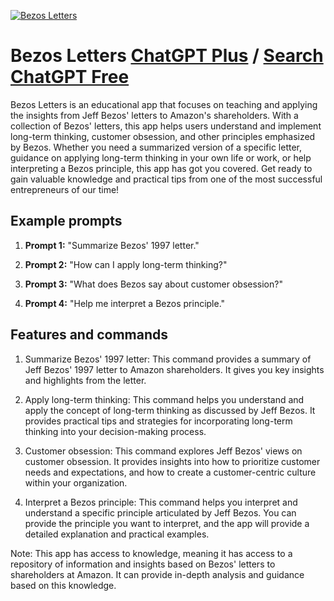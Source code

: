 
[![Bezos Letters](https://files.oaiusercontent.com/file-wemSQfvqhFHoKgZIvBTYEAhj?se=2123-10-17T02%3A57%3A37Z&sp=r&sv=2021-08-06&sr=b&rscc=max-age%3D31536000%2C%20immutable&rscd=attachment%3B%20filename%3D3d%2520Sale%252050%2525%2520off%2520Discount%2520Festive%2520Celebrate%2520Golden%2520Confetti%2520Instagram%2520Post%2520%25284%2529.png&sig=V09ATwnOfuEaiyZ5HfIEOFg/J84UA%2Bp4vsMcPVG3aGo%3D)](https://chat.openai.com/g/g-8N3pOwhGO-bezos-letters)

# Bezos Letters [ChatGPT Plus](https://chat.openai.com/g/g-8N3pOwhGO-bezos-letters) / [Search ChatGPT Free](https://gptcall.net/index.html#/?search=Bezos%20Letters)

Bezos Letters is an educational app that focuses on teaching and applying the insights from Jeff Bezos' letters to Amazon's shareholders. With a collection of Bezos' letters, this app helps users understand and implement long-term thinking, customer obsession, and other principles emphasized by Bezos. Whether you need a summarized version of a specific letter, guidance on applying long-term thinking in your own life or work, or help interpreting a Bezos principle, this app has got you covered. Get ready to gain valuable knowledge and practical tips from one of the most successful entrepreneurs of our time!

## Example prompts

1. **Prompt 1:** "Summarize Bezos' 1997 letter."

2. **Prompt 2:** "How can I apply long-term thinking?"

3. **Prompt 3:** "What does Bezos say about customer obsession?"

4. **Prompt 4:** "Help me interpret a Bezos principle."

## Features and commands

1. Summarize Bezos' 1997 letter: This command provides a summary of Jeff Bezos' 1997 letter to Amazon shareholders. It gives you key insights and highlights from the letter.

2. Apply long-term thinking: This command helps you understand and apply the concept of long-term thinking as discussed by Jeff Bezos. It provides practical tips and strategies for incorporating long-term thinking into your decision-making process.

3. Customer obsession: This command explores Jeff Bezos' views on customer obsession. It provides insights into how to prioritize customer needs and expectations, and how to create a customer-centric culture within your organization.

4. Interpret a Bezos principle: This command helps you interpret and understand a specific principle articulated by Jeff Bezos. You can provide the principle you want to interpret, and the app will provide a detailed explanation and practical examples.

Note: This app has access to knowledge, meaning it has access to a repository of information and insights based on Bezos' letters to shareholders at Amazon. It can provide in-depth analysis and guidance based on this knowledge.


